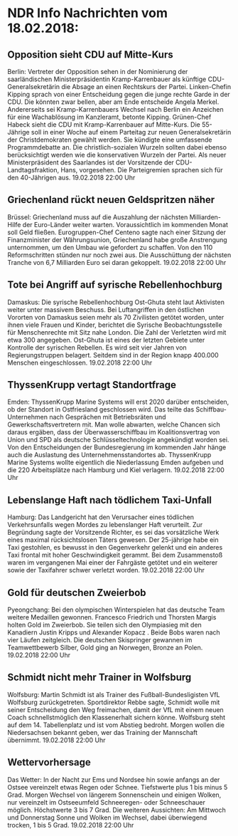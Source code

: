 # NDR Info Nachrichten vom 18.02.2018:


## Opposition sieht CDU auf Mitte-Kurs
Berlin: Vertreter der Opposition sehen in der Nominierung der saarländischen Ministerpräsidentin Kramp-Karrenbauer als künftige CDU-Generalsekretärin die Absage an einen Rechtskurs der Partei. Linken-Chefin Kipping sprach von einer Entscheidung gegen die junge rechte Garde in der CDU. Die könnten zwar bellen, aber am Ende entscheide Angela Merkel. Andererseits sei Kramp-Karrenbauers Wechsel nach Berlin ein Anzeichen für eine Wachablösung im Kanzleramt, betonte Kipping. Grünen-Chef Habeck sieht die CDU mit Kramp-Karrenbauer auf Mitte-Kurs. Die 55-Jährige soll in einer Woche auf einem Parteitag zur neuen Generalsekretärin der Christdemokraten gewählt werden. Sie kündigte eine umfassende Programmdebatte an. Die christlich-sozialen Wurzeln sollten dabei ebenso berücksichtigt werden wie die konservativen Wurzeln der Partei. Als neuer Ministerpräsident des Saarlandes ist der Vorsitzende der CDU-Landtagsfraktion, Hans, vorgesehen. Die Parteigremien sprachen sich für den 40-Jährigen aus. 19.02.2018 22:00 Uhr 

## Griechenland rückt neuen Geldspritzen näher
Brüssel: 	Griechenland muss auf die Auszahlung der nächsten Milliarden-Hilfe der Euro-Länder weiter warten. Voraussichtlich im kommenden Monat soll Geld fließen. Eurogruppen-Chef Centeno sagte nach einer Sitzung der Finanzminister der Währungsunion, Griechenland habe große Anstrengung unternommen, um den Umbau wie gefordert zu schaffen. Von den 110 Reformschritten stünden nur noch zwei aus. Die Ausschüttung der nächsten Tranche von  6,7 Milliarden Euro sei daran gekoppelt. 19.02.2018 22:00 Uhr 

## Tote bei Angriff auf syrische Rebellenhochburg
Damaskus: Die syrische Rebellenhochburg Ost-Ghuta steht laut Aktivisten weiter unter massivem Beschuss. Bei Luftangriffen in den östlichen Vororten von Damaskus seien mehr als 70 Zivilisten getötet worden, unter ihnen viele Frauen und Kinder, berichtet die Syrische Beobachtungsstelle für Menschenrechte mit Sitz nahe London. Die Zahl der Verletzten wird mit etwa 300 angegeben. Ost-Ghuta ist eines der letzten Gebiete unter Kontrolle der syrischen Rebellen. Es wird seit vier Jahren von Regierungstruppen belagert. Seitdem sind in der Region knapp 400.000 Menschen eingeschlossen. 19.02.2018 22:00 Uhr 

## ThyssenKrupp vertagt Standortfrage
Emden:	ThyssenKrupp Marine Systems will erst 2020 darüber entscheiden, ob der Standort in Ostfriesland geschlossen wird. Das teilte das Schiffbau-Unternehmen nach Gesprächen mit Betriebsräten und Gewerkschaftsvertretern mit. Man wolle abwarten, welche Chancen sich daraus ergäben, dass der Überwasserschiffbau im Koalitionsvertrag von Union und SPD als deutsche Schlüsseltechnologie angekündigt worden sei. Von den Entscheidungen der Bundesregierung im kommenden Jahr hänge auch die Auslastung des Unternehmensstandortes ab. ThyssenKrupp Marine Systems wollte eigentlich die Niederlassung Emden aufgeben und die 220 Arbeitsplätze nach Hamburg und Kiel verlagern. 19.02.2018 22:00 Uhr 

## Lebenslange Haft nach tödlichem Taxi-Unfall
Hamburg: Das Landgericht hat den Verursacher eines tödlichen Verkehrsunfalls wegen Mordes zu lebenslanger Haft verurteilt. Zur Begründung sagte der Vorsitzende Richter, es sei das vorsätzliche Werk eines maximal rücksichtslosen Täters gewesen. Der 25-jährige habe ein Taxi gestohlen, es bewusst in den Gegenverkehr gelenkt und ein anderes Taxi frontal mit hoher Geschwindigkeit gerammt. Bei dem Zusammenstoß waren im vergangenen Mai einer der Fahrgäste getötet und ein weiterer sowie der Taxifahrer schwer verletzt worden. 19.02.2018 22:00 Uhr 

## Gold für deutschen Zweierbob
Pyeongchang:	Bei den olympischen Winterspielen hat das deutsche Team weitere Medaillen gewonnen. Francesco Friedrich und Thorsten Margis holten Gold im Zweierbob. Sie teilen sich den Olympiasieg mit den Kanadiern Justin Kripps und Alexander Kopacz . Beide Bobs waren nach vier Läufen zeitgleich. Die deutschen Skispringer gewannen im Teamwettbewerb Silber, Gold ging an Norwegen, Bronze an Polen. 19.02.2018 22:00 Uhr 

## Schmidt nicht mehr Trainer in Wolfsburg
Wolfsburg: Martin Schmidt ist als Trainer des Fußball-Bundesligisten VfL Wolfsburg zurückgetreten. Sportdirektor Rebbe sagte, Schmidt wolle mit seiner Entscheidung den Weg freimachen, damit der VfL mit einem neuen Coach schnellstmöglich den Klassenerhalt sichern könne. Wolfsburg steht auf dem 14. Tabellenplatz und ist vom Abstieg bedroht. Morgen wollen die Niedersachsen bekannt geben, wer das Training der Mannschaft übernimmt. 19.02.2018 22:00 Uhr 

## Wettervorhersage
Das Wetter: In der Nacht zur Ems und Nordsee hin sowie anfangs an der Ostsee vereinzelt etwas Regen oder Schnee. Tiefstwerte plus 1 bis minus 5 Grad. Morgen Wechsel von längerem Sonnenschein und einigen Wolken, nur vereinzelt im Ostseeumfeld Schneeregen- oder Schneeschauer möglich. Höchstwerte 3 bis 7 Grad. Die weiteren Aussichten: Am Mittwoch und Donnerstag Sonne und Wolken im Wechsel, dabei überwiegend trocken, 1 bis 5 Grad. 19.02.2018 22:00 Uhr 
